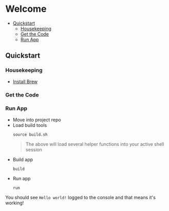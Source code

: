 # Welcome

* [Quickstart]
  * [Housekeeping]
  * [Get the Code]
  * [Run App]

## Quickstart

### Housekeeping

* [Install Brew]

### Get the Code

### Run App

- Move into project repo
- Load build tools
  ```command
  source build.sh
  ```
  > The above will load several helper functions into your active shell session
- Build app
  ```command
  build
  ```
- Run app
  ```command
  run
  ```

You should see `Hello world!` logged to the console and that means it's
working!


[Quickstart]: #quickstart
[Housekeeping]: #housekeeping
[Get the Code]: #get-the-code
[Run App]: #run-app
[Install Brew]: https://brew.sh
